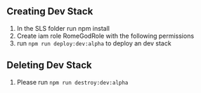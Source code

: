 
## Creating Dev Stack
1. In the SLS folder run npm install
2. Create iam role RomeGodRole with the following permissions
2. run `npm run deploy:dev:alpha` to deploy an dev stack

## Deleting Dev Stack
1. Please run `npm run destroy:dev:alpha`
